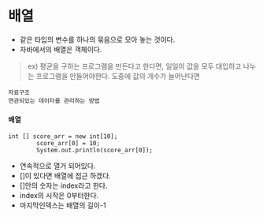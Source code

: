 # 배열
* 같은 타입의 변수를 하나의 묶음으로 모아 놓는 것이다.
* 자바에서의 배열은 객체이다.
> ex) 평균을 구하는 프로그램을 만든다고 한다면, 일일이 값을 모두 대입하고 나누는 프로그램을 만들어야한다. 도중에 값의 개수가 늘어난다면

```
자료구조
연관되있는 데이터를 관리하는 방법
```
#### 배열
```
int [] score_arr = new int[10];
		score_arr[0] = 10;
		System.out.println(score_arr[0]);

```
* 연속적으로 열거 되어있다.
* []이 있다면 배열에 접근 하겠다.
* []안의 숫자는 index라고 한다.
* index의 시작은 0부터한다.
* 마지막인덱스는 배열의 길이-1
